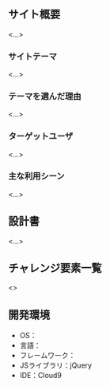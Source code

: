 # <JQUERY Lesson>

## サイト概要
<...>

### サイトテーマ
<...>

### テーマを選んだ理由
<...>

### ターゲットユーザ
<...>

### 主な利用シーン
<...>

## 設計書
<...>

## チャレンジ要素一覧
<>

## 開発環境
- OS：
- 言語：
- フレームワーク：
- JSライブラリ：jQuery
- IDE：Cloud9